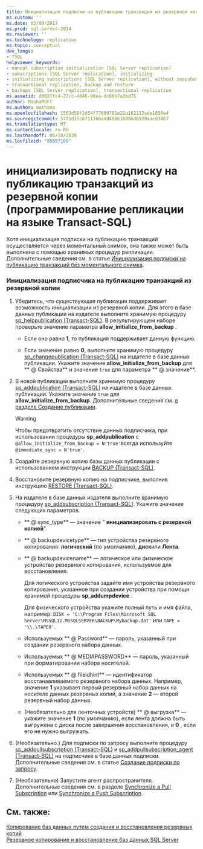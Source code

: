 ```yaml
---
title: Инициализация подписки на публикацию транзакций из резервной копии (программирование репликации на языке Transact-SQL) | Документация Майкрософт
ms.custom: ''
ms.date: 03/09/2017
ms.prod: sql-server-2014
ms.reviewer: ''
ms.technology: replication
ms.topic: conceptual
dev_langs:
- TSQL
helpviewer_keywords:
- manual subscription initialization [SQL Server replication]
- subscriptions [SQL Server replication], initializing
- initializing subscriptions [SQL Server replication], without snapshots
- transactional replication, backup and restore
- backups [SQL Server replication], transactional replication
ms.assetid: d0637fc4-27cc-4046-98ea-dc86b7a3bd75
author: MashaMSFT
ms.author: mathoma
ms.openlocfilehash: 1563d58f2d54f77680781e22a162112ade1658e4
ms.sourcegitcommit: 57f1d15c67113bbadd40861b886d6929aacd3467
ms.translationtype: MT
ms.contentlocale: ru-RU
ms.lasthandoff: 06/18/2020
ms.locfileid: "85057109"
---
```

# <a name="initialize-a-transactional-subscription-from-a-backup-replication-transact-sql-programming"></a>инициализировать подписку на публикацию транзакций из резервной копии (программирование репликации на языке Transact-SQL)
  Хотя инициализация подписки на публикацию транзакций осуществляется через моментальный снимок, она также может быть выполнена с помощью хранимых процедур репликации. Дополнительные сведения см. в статье [Инициализация подписки на публикацию транзакций без моментального снимка](initialize-a-transactional-subscription-without-a-snapshot.md).  
  
### <a name="to-initialize-a-transactional-subscriber-from-a-backup"></a>Инициализация подписчика на публикацию транзакций из резервной копии  
  
1.  Убедитесь, что существующая публикация поддерживает возможность инициализации из резервной копии. Для этого в базе данных публикации на издателе выполните хранимую процедуру [sp_helppublication (Transact-SQL)](/sql/relational-databases/system-stored-procedures/sp-helppublication-transact-sql). В результирующем наборе проверьте значение параметра **allow_initialize_from_backup** .  
  
    -   Если оно равно **1**, то публикация поддерживает данную функцию.  
  
    -   Если значение равно **0**, выполните хранимую процедуру [sp_changepublication (Transact-SQL)](/sql/relational-databases/system-stored-procedures/sp-changepublication-transact-sql) на издателе в базе данных публикации. Укажите значение **allow_initialize_from_backup** для ** \@ Свойства** и значение `true` для параметра ** \@ значение**.  
  
2.  В новой публикации выполните хранимую процедуру [sp_addpublication (Transact-SQL)](/sql/relational-databases/system-stored-procedures/sp-addpublication-transact-sql) на издателе в базе данных публикации. Укажите значение `true` для **allow_initialize_from_backup**. Дополнительные сведения см. [в разделе Создание публикации](publish/create-a-publication.md).  
  
    > [!WARNING]  
    >  Чтобы предотвратить отсутствие данных подписчика, при использовании процедуры **sp_addpublication** с `@allow_initialize_from_backup = N'true'`всегда используйте `@immediate_sync = N'true'`.  
  
3.  Создайте резервную копию базы данных публикации с использованием инструкции [BACKUP (Transact-SQL)](/sql/t-sql/statements/backup-transact-sql).  
  
4.  Восстановите резервную копию на подписчике, выполнив инструкцию [RESTORE (Transact-SQL)](/sql/t-sql/statements/restore-statements-transact-sql).  
  
5.  На издателе в базе данных издателя выполните хранимую процедуру [sp_addsubscription (Transact-SQL)](/sql/relational-databases/system-stored-procedures/sp-addsubscription-transact-sql). Укажите значения следующих параметров.  
  
    -   ** \@ sync_type** — значение " **инициализировать с резервной копией**".  
  
    -   ** \@ backupdevicetype** — тип устройства резервного копирования: **логический** (по умолчанию), **диск**или **Лента**.  
  
    -   ** \@ backupdevicename** — логическое или физическое устройство резервного копирования, используемое для восстановления.  
  
         Для логического устройства задайте имя устройства резервного копирования, указанное при создании устройства при помощи хранимой процедуры **sp_addumpdevice** .  
  
         Для физического устройства укажите полный путь и имя файла, например: `DISK = 'C:\Program Files\Microsoft SQL Server\MSSQL12.MSSQLSERVER\BACKUP\Mybackup.dat'` или `TAPE = '\\.\TAPE0'`.  
  
    -   Используемых ** \@ Password** — пароль, указанный при создании резервного набора данных.  
  
    -   Используемых ** \@ MEDIAPASSWORD** — пароль, указанный при форматировании набора носителей.  
  
    -   Используемых ** \@ fileidhint** — идентификатор восстанавливаемого резервного набора данных. Например, значение **1** указывает первый резервный набор данных на носителе данных резервных копий, а значение **2** — второй резервный набор данных.  
  
    -   (Необязательно для ленточных устройств) ** \@ выгрузка** — укажите значение **1** (по умолчанию), если лента должна быть выгружена с диска после завершения восстановления, и **0** , если его не нужно выгружать.  
  
6.  (Необязательно.) Для подписки по запросу выполните процедуру [sp_addpullsubscription (Transact-SQL)](/sql/relational-databases/system-stored-procedures/sp-addpullsubscription-transact-sql) и [sp_addpullsubscription_agent (Transact-SQL)](/sql/relational-databases/system-stored-procedures/sp-addpullsubscription-agent-transact-sql) на подписчике в базе данных подписки. Дополнительные сведения см. в статье [Создание подписки по запросу](create-a-pull-subscription.md).  
  
7.  (Необязательно) Запустите агент распространителя. Дополнительные сведения см. в разделе [Synchronize a Pull Subscription](synchronize-a-pull-subscription.md) или [Synchronize a Push Subscription](synchronize-a-push-subscription.md).  
  
## <a name="see-also"></a>См. также:  
 [Копирование баз данных путем создания и восстановления резервных копий](../databases/copy-databases-with-backup-and-restore.md)   
 [Резервное копирование и восстановление баз данных SQL Server](../backup-restore/back-up-and-restore-of-sql-server-databases.md)  
  
  
